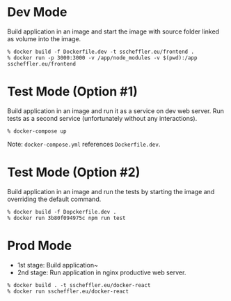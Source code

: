 
# Dev Mode

Build application in an image and start the image with source folder linked as volume into the image.

```
% docker build -f Dockerfile.dev -t sscheffler.eu/frontend .
% docker run -p 3000:3000 -v /app/node_modules -v $(pwd):/app sscheffler.eu/frontend
```

# Test Mode  (Option #1)

Build application in an image and run it as a service on dev web server. Run tests as a second service (unfortunately without any interactions).

```
% docker-compose up
```

Note: `docker-compose.yml` references `Dockerfile.dev`.

# Test Mode (Option #2)

Build application in an image and run the tests by starting the image and overriding the default command.

```
% docker build -f Dopckerfile.dev .
% docker run 3b80f094975c npm run test
```

# Prod Mode

* 1st stage: Build application~
* 2nd stage: Run application in nginx productive web server. 

```
% docker build . -t sscheffler.eu/docker-react
% docker run sscheffler.eu/docker-react
```
